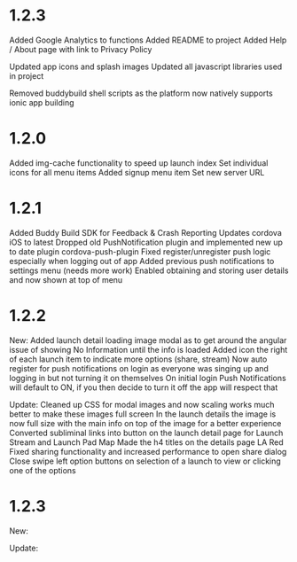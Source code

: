 # 1.2.3
Added Google Analytics to functions
Added README to project
Added Help / About page with link to Privacy Policy

Updated app icons and splash images
Updated all javascript libraries used in project

Removed buddybuild shell scripts as the platform now natively supports ionic app building


# 1.2.0
Added img-cache functionality to speed up launch index
Set individual icons for all menu items
Added signup menu item
Set new server URL

# 1.2.1
Added Buddy Build SDK for Feedback & Crash Reporting
Updates cordova iOS to latest
Dropped old PushNotification plugin and implemented new up to date plugin cordova-push-plugin
Fixed register/unregister push logic especially when logging out of app
Added previous push notifications to settings menu (needs more work)
Enabled obtaining and storing user details and now shown at top of menu

# 1.2.2
New:
Added launch detail loading image modal as to get around the angular issue of showing No Information until the info is loaded
Added icon the right of each launch item to indicate more options (share, stream)
Now auto register for push notifications on login as everyone was singing up and logging in but not turning it on themselves
On initial login Push Notifications will default to ON, if you then decide to turn it off the app will respect that


Update:
Cleaned up CSS for modal images and now scaling works much better to make these images full screen
In the launch details the image is now full size with the main info on top of the image for a better experience
Converted subliminal links into button on the launch detail page for Launch Stream and Launch Pad Map
Made the h4 titles on the details page LA Red
Fixed sharing functionality and increased performance to open share dialog
Close swipe left option buttons on selection of a launch to view or clicking one of the options

# 1.2.3
New:

Update:

